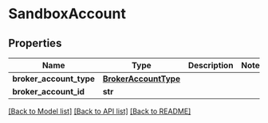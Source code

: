 # SandboxAccount

## Properties
Name | Type | Description | Notes
------------ | ------------- | ------------- | -------------
**broker_account_type** | [**BrokerAccountType**](BrokerAccountType.md) |  | 
**broker_account_id** | **str** |  | 

[[Back to Model list]](../README.md#documentation-for-models) [[Back to API list]](../README.md#documentation-for-api-endpoints) [[Back to README]](../README.md)

